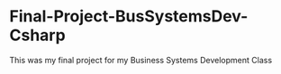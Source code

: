 # Final-Project-BusSystemsDev-Csharp
This was my final project for my Business Systems Development Class
